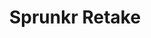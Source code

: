 ---
slug: sprunkr-retake-1973
title: Sprunkr Retake
description: "Sprunkr Retake is an exciting online game. Play for free directly in your browser!"
icon: /images/popular_mods/Sprunkr Retake.png
url: https://wowtbc.net/sprunkin/sprunkr-retake/index.html
previewImage: /images/popular_mods/Sprunkr Retake.png
type: popular mods

# SEO配置
seo:
  title: "Sprunkr Retake - Play Free Online Game | Fun Browser Games"
  description: "Sprunkr Retake - Play this fun online game for free in your browser. No download required!"
  ogImage: "/images/popular_mods/Sprunkr Retake.png"
  keywords: "sprunkr-retake-1973, online game, browser game, free game, popular mods game, play online"

videoUrls:
  - https://www.youtube.com/embed/example1
  - https://www.youtube.com/embed/example2

whyPlay:
  title: "Why Play Sprunkr Retake?"
  items:
    - "Immersive Gameplay: Sprunkr Retake offers an engaging and immersive gaming experience that will keep you entertained for hours"
    - "Challenging Levels: Test your skills with increasingly difficult challenges and obstacles"
    - "Beautiful Graphics: Enjoy stunning visuals and smooth animations that bring the game world to life"
    - "Regular Updates: New content and features are added regularly to keep the game fresh and exciting"
    - "Free to Play: Experience all the fun without spending a penny"
    - "Community Features: Connect with other players, share strategies, and compete for high scores"
    - "Cross-Platform: Play on any device with a web browser, no downloads required"

features:
  title: "Key Features of Sprunkr Retake"
  image: "/images/popular_mods/Sprunkr Retake.png"
  items:
    - "Intuitive Controls: Easy to learn controls make Sprunkr Retake accessible for players of all skill levels"
    - "Multiple Game Modes: Enjoy various gameplay options that provide different challenges and experiences"
    - "Character Customization: Personalize your gaming experience with unique characters and items"
    - "Achievement System: Complete special tasks to earn rewards and recognition"
    - "Leaderboards: Compete with players worldwide and see who can achieve the highest scores"

characteristics:
  title: "Game Characteristics"
  image: "/images/popular_mods/Sprunkr Retake.png"
  items:
    - "Genre: Popular mods game with elements of strategy and skill"
    - "Difficulty: Suitable for both casual gamers and those seeking a challenge"
    - "Play Time: Quick sessions or extended gameplay, depending on your preference"
    - "Art Style: Vibrant and engaging visuals that enhance the gaming experience"
    - "Sound Design: Immersive audio that complements the gameplay perfectly"

info: "Sprunkr Retake is an exciting online game that offers players a unique and engaging gaming experience. With its intuitive controls, stunning visuals, and challenging gameplay, Sprunkr Retake provides hours of entertainment for players of all ages and skill levels. Whether you're looking for a quick gaming session during a break or an extended play session, Sprunkr Retake delivers an immersive experience that will keep you coming back for more. The game features multiple levels of increasing difficulty, ensuring that players are constantly challenged as they progress. With regular updates adding new content and features, Sprunkr Retake remains fresh and exciting, providing endless entertainment options for its growing community of players."

howToPlayIntro: "Welcome to Sprunkr Retake! This guide will walk you through the basics and help you master the game. Whether you're a beginner or looking to improve your skills, these tips and instructions will enhance your gaming experience."

howToPlaySteps:
  - title: "Getting Started"
    description: "Begin your Sprunkr Retake adventure by familiarizing yourself with the controls. Use your keyboard or mouse to navigate through the game interface. The tutorial will guide you through the basic mechanics and help you understand the objectives."
  - title: "Understanding the Objectives"
    description: "In Sprunkr Retake, your main goal is to progress through levels by completing specific objectives. Each level presents unique challenges that require different strategies and approaches."
  - title: "Mastering the Controls"
    description: "Practice using the controls to improve your precision and reaction time. Sprunkr Retake requires quick reflexes and strategic thinking to overcome obstacles and defeat opponents."
  - title: "Utilizing Power-ups"
    description: "Collect power-ups throughout the game to enhance your abilities and overcome difficult challenges. Each power-up offers unique advantages that can be crucial for success."
  - title: "Developing Strategies"
    description: "As you progress in Sprunkr Retake, develop effective strategies for different scenarios. Analyze patterns, anticipate challenges, and adapt your approach to maximize your performance."

faq:
  title: "Frequently Asked Questions about Sprunkr Retake"
  items:
    - question: "Is Sprunkr Retake free to play?"
      answer: "Yes, Sprunkr Retake is completely free to play directly in your web browser. No downloads or purchases are required to enjoy the full game experience."
    - question: "Can I play Sprunkr Retake on mobile devices?"
      answer: "Yes, Sprunkr Retake is optimized for both desktop and mobile play. You can enjoy the game on any device with a web browser and internet connection."
    - question: "Are there any in-game purchases?"
      answer: "While Sprunkr Retake is free to play, there may be optional in-game purchases available for cosmetic items or additional features that don't affect core gameplay."
    - question: "How often is Sprunkr Retake updated?"
      answer: "The developers regularly update Sprunkr Retake with new content, features, and improvements based on player feedback and game performance."
    - question: "Can I play Sprunkr Retake offline?"
      answer: "Currently, Sprunkr Retake requires an internet connection to play as it's a browser-based online game."
    - question: "Is Sprunkr Retake suitable for children?"
      answer: "Yes, Sprunkr Retake is designed to be family-friendly and suitable for players of all ages."
    - question: "How do I report bugs or issues?"
      answer: "If you encounter any problems while playing Sprunkr Retake, you can report them through the game's support page or contact the developers directly through their website."
    - question: "Still Have Questions?"
      answer: "If you have additional questions about Sprunkr Retake that aren't covered in this FAQ, please visit our support center or contact our customer service team for assistance."
---